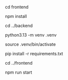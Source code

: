 cd frontend

npm install

cd ../backend

python3.13 -m venv .venv

source .venv/bin/activate

pip install -r requirements.txt 

cd ../frontend

npm run start